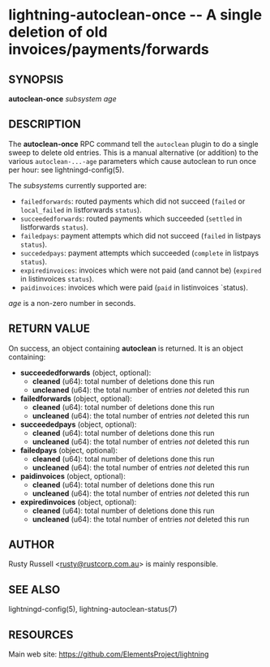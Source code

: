lightning-autoclean-once -- A single deletion of old invoices/payments/forwards
===============================================================================

SYNOPSIS
--------

**autoclean-once** *subsystem* *age*

DESCRIPTION
-----------

The **autoclean-once** RPC command tell the `autoclean` plugin to do a
single sweep to delete old entries.  This is a manual alternative (or
addition) to the various `autoclean-...-age` parameters which
cause autoclean to run once per hour: see lightningd-config(5).

The *subsystem*s currently supported are:

* `failedforwards`: routed payments which did not succeed (`failed` or `local_failed` in listforwards `status`).
* `succeededforwards`: routed payments which succeeded (`settled` in listforwards `status`).
* `failedpays`: payment attempts which did not succeed (`failed` in listpays `status`).
* `succededpays`: payment attempts which succeeded (`complete` in listpays `status`).
* `expiredinvoices`: invoices which were not paid (and cannot be) (`expired` in listinvoices `status`).
* `paidinvoices`: invoices which were paid (`paid` in listinvoices `status).

*age* is a non-zero number in seconds.

RETURN VALUE
------------

[comment]: # (GENERATE-FROM-SCHEMA-START)
On success, an object containing **autoclean** is returned.  It is an object containing:

- **succeededforwards** (object, optional):
  - **cleaned** (u64): total number of deletions done this run
  - **uncleaned** (u64): the total number of entries *not* deleted this run
- **failedforwards** (object, optional):
  - **cleaned** (u64): total number of deletions done this run
  - **uncleaned** (u64): the total number of entries *not* deleted this run
- **succeededpays** (object, optional):
  - **cleaned** (u64): total number of deletions done this run
  - **uncleaned** (u64): the total number of entries *not* deleted this run
- **failedpays** (object, optional):
  - **cleaned** (u64): total number of deletions done this run
  - **uncleaned** (u64): the total number of entries *not* deleted this run
- **paidinvoices** (object, optional):
  - **cleaned** (u64): total number of deletions done this run
  - **uncleaned** (u64): the total number of entries *not* deleted this run
- **expiredinvoices** (object, optional):
  - **cleaned** (u64): total number of deletions done this run
  - **uncleaned** (u64): the total number of entries *not* deleted this run

[comment]: # (GENERATE-FROM-SCHEMA-END)

AUTHOR
------

Rusty Russell <<rusty@rustcorp.com.au>> is mainly responsible.

SEE ALSO
--------

lightningd-config(5), lightning-autoclean-status(7)

RESOURCES
---------

Main web site: <https://github.com/ElementsProject/lightning>

[comment]: # ( SHA256STAMP:eebeb7600540caf66857b98c384ae7ee9a2a651398a7aec005703e71e72a6d62)
